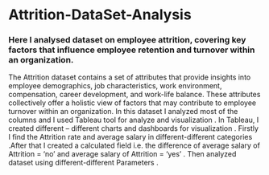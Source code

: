 # Attrition-DataSet-Analysis
### Here I analysed dataset on employee attrition, covering key factors that influence employee retention and turnover within an organization.
The Attrition dataset contains a set of attributes that provide insights into employee demographics, job characteristics, work environment, compensation, career development, and work-life balance. These attributes collectively offer a holistic view of factors that may contribute to employee turnover within an organization.
              In this dataset I analyzed most of the columns  and I used Tableau tool for analyze and visualization . In Tableau, I created different – different charts and dashboards for visualization .  Firstly I find the Attrition rate and average salary in different-different categories .After that I created a calculated field i.e. the difference of average salary of Attrition = ‘no’ and average salary of Attrition = ‘yes’ . Then analyzed dataset  using different-different Parameters .



